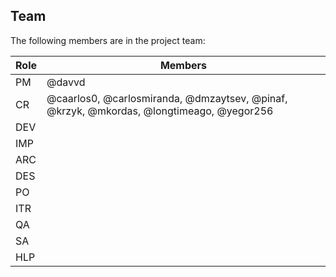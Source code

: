 ## Team

The following members are in the project team:

Role | Members
---|---
PM | @davvd
CR | @caarlos0, @carlosmiranda, @dmzaytsev, @pinaf, @krzyk, @mkordas, @longtimeago, @yegor256
DEV | 
IMP | 
ARC | 
DES | 
PO | 
ITR | 
QA | 
SA | 
HLP | 
